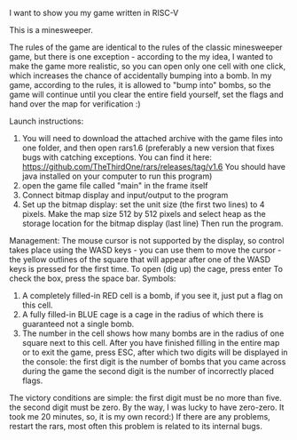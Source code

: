 I want to show you my game written in RISC-V

This is a minesweeper. 

The rules of the game are identical to the rules of the classic minesweeper game, but there is one exception - according to the my idea, I wanted to make the game more realistic, 
so you can open only one cell with one click, which increases the chance of accidentally bumping into a bomb. In my game, according to the rules, it is allowed to "bump into" bombs, so the game will continue until you clear the entire field yourself, set the flags and hand over the map for verification :)

Launch instructions:
1) You will need to download the attached archive with the game files into one folder, and then open rars1.6 (preferably a new version that fixes bugs with catching exceptions. You can find it here: https://github.com/TheThirdOne/rars/releases/tag/v1.6 You should have java installed on your computer to run this program)
2) open the game file called "main" in the frame itself
3) Connect bitmap display and input/output to the program
4) Set up the bitmap display: set the unit size (the first two lines) to 4 pixels. Make the map size 512 by 512 pixels and select heap as the storage location for the bitmap display (last line)
Then run the program.

Management:
The mouse cursor is not supported by the display, so control takes place using the WASD keys - you can use them to move the cursor - the yellow outlines of the square that will appear after one of the WASD keys is pressed for the first time.
To open (dig up) the cage, press enter
To check the box, press the space bar.
Symbols:
1) A completely filled-in RED cell is a bomb, if you see it, just put a flag on this cell.
2) A fully filled-in BLUE cage is a cage in the radius of which there is guaranteed not a single bomb.
3) The number in the cell shows how many bombs are in the radius of one square next to this cell.
After you have finished filling in the entire map or to exit the game, press ESC, after which two digits will be displayed in the console:
the first digit is the number of bombs that you came across during the game
the second digit is the number of incorrectly placed flags.

The victory conditions are simple:
the first digit must be no more than five.
the second digit must be zero.
By the way, I was lucky to have zero-zero. It took me 20 minutes, so, it is my own record:)
If there are any problems, restart the rars, most often this problem is related to its internal bugs.
